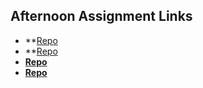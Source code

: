 ## Afternoon Assignment Links

* **[Repo](https://github.com/BrandonRiggs-0104/javalab)
* **[Repo](https://github.com/BrandonRiggs-0104/Vampire-Hunt)
* **[Repo](https://github.com/BrandonRiggs-0104/<ASSIGNMENT_REPO>)**
* **[Repo](https://github.com/BrandonRiggs-0104/<ASSIGNMENT_REPO>)**
